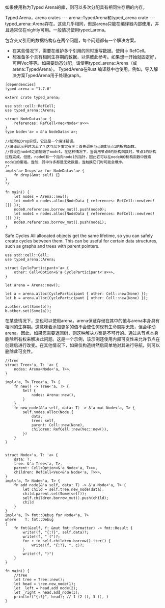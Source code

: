 如果使用称为Typed Arena的库，则可以多次分配具有相同生存期的内存。

Typed Arena，arena crates --- arena::TypedArena和typed_arena crate  --- typed_arena::Arena存在。这些几乎相同，但是arena只能在编译器内部使用，并且通常仅在nightly可用。一般情况使用typed_arena。

包含交叉引用的数据结构存在两个问题，每个问题都有一个解决方案。

- 在某些情况下，需要在维护多个引用的同时重写数据。使用→ RefCell。
- 想准备多个具有相同生存期的数据，以供彼此参考。如果想一开始就固定好，可用Vec等等。如果要动态分配，请使用typed_arena::Arena（或arena::TypedArena）。
TypedArena在Rust 编译器中也使用。例如，导入解决方案TypedArena用于处理graph。


```
[dependencies]
typed-arena = "1.7.0"
```


```
extern crate typed_arena;

use std::cell::RefCell;
use typed_arena::Arena;

struct NodeData<'a> {
    references: RefCell<Vec<Node<'a>>>
}
type Node<'a> = &'a NodeData<'a>;

//如添加Drop实现，它还是一个编译错误。
//编译此示例时怎么了？这与以下事实有关：首先调用节点0或节点1的析构函数。
//假设在node0之前销毁了node1。在这种情况下，当调用节点0的析构函数时，节点1的析构过程完成。但是，node0有一个指向node1的指针，因此它可以在node0的析构函数中搜索node1的废墟。当然，其中许多都是无效数据，当触摸它们时可能会爆炸。
/*
impl<'a> Drop<'a> for NodeData<'a> {
    fn drop(&mut self) {}
}
*/

fn main() {
    let nodes = Arena::new(); 
    let node0 = nodes.alloc(NodeData { references: RefCell::new(vec![]) });
    node0.references.borrow_mut().push(node0);
    let node1 = nodes.alloc(NodeData { references: RefCell::new(vec![]) });
    node0.references.borrow_mut().push(node1);
}

```



Safe Cycles
All allocated objects get the same lifetime, so you can safely create cycles between them. This can be useful for certain data structures, such as graphs and trees with parent pointers.

```
use std::cell::Cell;
use typed_arena::Arena;

struct CycleParticipant<'a> {
    other: Cell<Option<&'a CycleParticipant<'a>>>,
}

let arena = Arena::new();

let a = arena.alloc(CycleParticipant { other: Cell::new(None) });
let b = arena.alloc(CycleParticipant { other: Cell::new(None) });

a.other.set(Some(b));
b.other.set(Some(a));

```


在某些情况下，您也可以使用arena。arena保证存储在其中的值与arena本身具有相同的生存期。这意味着添加更多的值不会使任何现有生命周期无效，但会移动arena。因此，如果您需要返回树，则这种解决方案是不可行的。通过从节点本身删除所有权来解决此问题。这是一个示例，该示例还使用内部可变性来允许节点在创建后进行改变。在其他情况下，如果仅构造树然后简单地对其进行导航，则可以删除此可变性。
```
//tree
struct Tree<'a, T: 'a> {
    nodes: Arena<Node<'a, T>>,
}

impl<'a, T> Tree<'a, T> {
    fn new() -> Tree<'a, T> {
        Self {
            nodes: Arena::new(),
        }
    }
    fn new_node(&'a self, data: T) -> &'a mut Node<'a, T> {
        self.nodes.alloc(Node {
            data,
            tree: self,
            parent: Cell::new(None),
            children: RefCell::new(Vec::new()),
        })
    }
}


struct Node<'a, T: 'a> {
    data: T,
    tree: &'a Tree<'a, T>,
    parent: Cell<Option<&'a Node<'a, T>>>,
    children: RefCell<Vec<&'a Node<'a, T>>>,
}
impl<'a, T> Node<'a, T> {
    fn add_node(&'a self, data: T) -> &'a Node<'a, T> {
        let child = self.tree.new_node(data);
        child.parent.set(Some(self));
        self.children.borrow_mut().push(child);
        child
    }
}
impl<'a, T> fmt::Debug for Node<'a, T>
where    T: fmt::Debug
{
    fn fmt(&self, f: &mut fmt::Formatter) -> fmt::Result {
        write!(f, "{:?}", self.data)?;
        write!(f, " (")?;
        for c in self.children.borrow().iter() {
            write!(f, "{:?}, ", c)?;
        }
        write!(f, ")")
    }
}

fn main() {
    //tree    
    let tree = Tree::new();
    let head = tree.new_node(1);
    let _left = head.add_node(2);
    let _right = head.add_node(3);
    println!("{:?}", head); // 1 (2 (), 3 (), )
}
```

```

